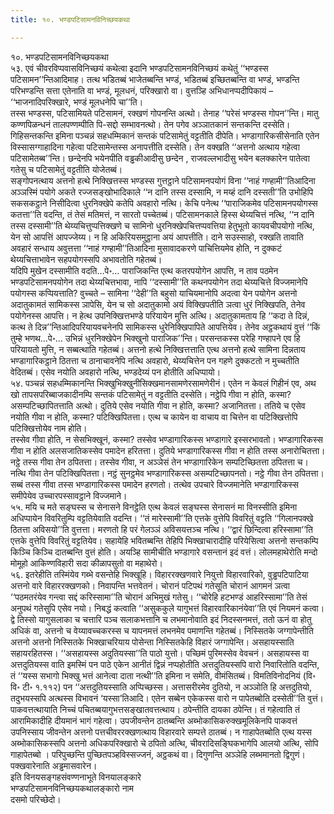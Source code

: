 ```yaml
---
title: १०. भण्डपटिसामनविनिच्छयकथा

---
```

१०. भण्डपटिसामनविनिच्छयकथा  
५३. एवं चीवरविप्पवासविनिच्छयं कथेत्वा इदानि भण्डपटिसामनविनिच्छयं कथेतुं ‘‘भण्डस्स पटिसामन’’न्तिआदिमाह। तत्थ भडितब्बं भाजेतब्बन्ति भण्डं, भडितब्बं इच्छितब्बन्ति वा भण्डं, भण्डन्ति परिभण्डन्ति सत्ता एतेनाति वा भण्डं, मूलधनं, परिक्खारो वा। वुत्तञ्हि अभिधानप्पदीपिकायं –  
‘‘भाजनादिपरिक्खारे, भण्डं मूलधनेपि चा’’ति।  
तस्स भण्डस्स, पटिसामियते पटिसामनं, रक्खणं गोपनन्ति अत्थो। तेनाह ‘‘परेसं भण्डस्स गोपन’’न्ति। मातु कण्णपिळन्धनं तालपण्णम्पीति पि-सद्दो सम्भावनत्थो। तेन पगेव अञ्ञातकानं सन्तकन्ति दस्सेति। गिहिसन्तकन्ति इमिना पञ्चन्नं सहधम्मिकानं सन्तकं पटिसामेतुं वट्टतीति दीपेति। भण्डागारिकसीसेनाति एतेन विस्सासग्गाहादिना गहेत्वा पटिसामेन्तस्स अनापत्तीति दस्सेति। तेन वक्खति ‘‘अत्तनो अत्थाय गहेत्वा पटिसामेतब्ब’’न्ति। छन्देनपि भयेनपीति वड्ढकीआदीसु छन्देन , राजवल्लभादीसु भयेन बलक्कारेन पातेत्वा गतेसु च पटिसामेतुं वट्टतीति योजेतब्बं।  
सङ्गोपनत्थाय अत्तनो हत्थे निक्खित्तस्स भण्डस्स गुत्तट्ठाने पटिसामनपयोगं विना ‘‘नाहं गण्हामी’’तिआदिना अञ्ञस्मिं पयोगे अकते रज्जसङ्खोभादिकाले ‘‘न दानि तस्स दस्सामि, न मय्हं दानि दस्सती’’ति उभोहिपि सकसकट्ठाने निसीदित्वा धुरनिक्खेपे कतेपि अवहारो नत्थि। केचि पनेत्थ ‘‘पाराजिकमेव पटिसामनपयोगस्स कतत्ता’’ति वदन्ति, तं तेसं मतिमत्तं, न सारतो पच्चेतब्बं। पटिसामनकाले हिस्स थेय्यचित्तं नत्थि, ‘‘न दानि तस्स दस्सामी’’ति थेय्यचित्तुप्पत्तिक्खणे च सामिनो धुरनिक्खेपचित्तप्पवत्तिया हेतुभूतो कायवचीपयोगो नत्थि, येन सो आपत्तिं आपज्जेय्य। न हि अकिरियसमुट्ठाना अयं आपत्तीति। दाने सउस्साहो, रक्खति तावाति अवहारं सन्धाय अवुत्तत्ता ‘‘नाहं गण्हामी’’तिआदिना मुसावादकरणे पाचित्तियमेव होति, न दुक्कटं थेय्यचित्ताभावेन सहपयोगस्सपि अभावतोति गहेतब्बं।  
यदिपि मुखेन दस्सामीति वदति…पे॰… पाराजिकन्ति एत्थ कतरपयोगेन आपत्ति, न ताव पठमेन भण्डपटिसामनपयोगेन तदा थेय्यचित्तभावा, नापि ‘‘दस्सामी’’ति कथनपयोगेन तदा थेय्यचित्ते विज्जमानेपि पयोगस्स कप्पियत्ताति? वुच्चते – सामिना ‘‘देही’’ति बहुसो याचियमानोपि अदत्वा येन पयोगेन अत्तनो अदातुकामतं सामिकस्स ञापेसि, येन च सो अदातुकामो अयं विक्खिपतीति ञत्वा धुरं निक्खिपति, तेनेव पयोगेनस्स आपत्ति। न हेत्थ उपनिक्खित्तभण्डे परियायेन मुत्ति अत्थि। अदातुकामताय हि ‘‘कदा ते दिन्नं, कत्थ ते दिन्न’’न्तिआदिपरियायवचनेनपि सामिकस्स धुरेनिक्खिपापिते आपत्तियेव। तेनेव अट्ठकथायं वुत्तं ‘‘किं तुम्हे भणथ…पे॰… उभिन्नं धुरनिक्खेपेन भिक्खुनो पाराजिक’’न्ति। परसन्तकस्स परेहि गण्हापने एव हि परियायतो मुत्ति, न सब्बत्थाति गहेतब्बं। अत्तनो हत्थे निक्खित्तत्ताति एत्थ अत्तनो हत्थे सामिना दिन्नताय भण्डागारिकट्ठाने ठितत्ता च ठानाचावनेपि नत्थि अवहारो, थेय्यचित्तेन पन गहणे दुक्कटतो न मुच्चतीति वेदितब्बं। एसेव नयोति अवहारो नत्थि, भण्डदेय्यं पन होतीति अधिप्पायो।  
५४. पञ्चन्नं सहधम्मिकानन्ति भिक्खुभिक्खुनीसिक्खमानसामणेरसामणेरीनं। एतेन न केवलं गिहीनं एव, अथ खो तापसपरिब्बाजकादीनम्पि सन्तकं पटिसामेतुं न वट्टतीति दस्सेति। नट्ठेपि गीवा न होति, कस्मा? असम्पटिच्छापितत्ताति अत्थो। दुतिये एसेव नयोति गीवा न होति, कस्मा? अजानितत्ता। ततिये च एसेव नयोति गीवा न होति, कस्मा? पटिक्खिपितत्ता। एत्थ च कायेन वा वाचाय वा चित्तेन वा पटिक्खित्तोपि पटिक्खित्तोयेव नाम होति।  
तस्सेव गीवा होति, न सेसभिक्खूनं, कस्मा? तस्सेव भण्डागारिकस्स भण्डागारे इस्सरभावतो। भण्डागारिकस्स गीवा न होति अलसजातिकस्सेव पमादेन हरितत्ता। दुतिये भण्डागारिकस्स गीवा न होति तस्स अनारोचितत्ता। नट्ठे तस्स गीवा तेन ठपितत्ता। तस्सेव गीवा, न अञ्ञेसं तेन भण्डागारिकेन सम्पटिच्छितत्ता ठपितत्ता च। नत्थि गीवा तेन पटिक्खिपितत्ता। नट्ठं सुनट्ठमेव भण्डागारिकस्स असम्पटिच्छापनतो। नट्ठे गीवा तेन ठपितत्ता। सब्बं तस्स गीवा तस्स भण्डागारिकस्स पमादेन हरणतो। तत्थेव उपचारे विज्जमानेति भण्डागारिकस्स समीपेयेव उच्चारपस्सावट्ठाने विज्जमाने।  
५५. मयि च मते सङ्घस्स च सेनासने विनट्ठेति एत्थ केवलं सङ्घस्स सेनासनं मा विनस्सीति इमिना अधिप्पायेन विवरितुम्पि वट्टतियेवाति वदन्ति। ‘‘तं मारेस्सामी’’ति एत्तके वुत्तेपि विवरितुं वट्टति ‘‘गिलानपक्खे ठितत्ता अविसयो’’ति वुत्तत्ता। मरणतो हि परं गेलञ्ञं अविसयत्तञ्च नत्थि। ‘‘द्वारं छिन्दित्वा हरिस्सामा’’ति एत्तके वुत्तेपि विवरितुं वट्टतियेव। सहायेहि भवितब्बन्ति तेहिपि भिक्खाचारादीहि परियेसित्वा अत्तनो सन्तकम्पि किञ्चि किञ्चि दातब्बन्ति वुत्तं होति। अयञ्हि सामीचीति भण्डागारे वसन्तानं इदं वत्तं। लोलमहाथेरोति मन्दो मोमूहो आकिण्णविहारी सदा कीळापसुतो वा महाथेरो।  
५६. इतरेहीति तस्मिंयेव गब्भे वसन्तेहि भिक्खूहि। विहाररक्खणवारे नियुत्तो विहारवारिको, वुड्ढपटिपाटिया अत्तनो वारे विहाररक्खणको। निवापन्ति भत्तवेतनं। चोरानं पटिपथं गतेसूति चोरानं आगमनं ञत्वा ‘‘पठमतरंयेव गन्त्वा सद्दं करिस्सामा’’ति चोरानं अभिमुखं गतेसु। ‘‘चोरेहि हटभण्डं आहरिस्सामा’’ति तेसं अनुपथं गतेसुपि एसेव नयो। निबद्धं कत्वाति ‘‘असुककुले यागुभत्तं विहारवारिकानंयेवा’’ति एवं नियमनं कत्वा। द्वे तिस्सो यागुसलाका च चत्तारि पञ्च सलाकभत्तानि च लभमानोवाति इदं निदस्सनमत्तं, ततो ऊनं वा होतु अधिकं वा, अत्तनो च वेय्यावच्चकरस्स च यापनमत्तं लभनमेव पमाणन्ति गहेतब्बं। निस्सितके जग्गापेन्तीति अत्तनो अत्तनो निस्सितके भिक्खाचरियाय पोसेन्ता निस्सितकेहि विहारं जग्गापेन्ति। असहायस्साति सहायरहितस्स। ‘‘असहायस्स अदुतियस्सा’’ति पाठो युत्तो। पच्छिमं पुरिमस्सेव वेवचनं। असहायस्स वा अत्तदुतियस्स वाति इमस्मिं पन पाठे एकेन आनीतं द्विन्नं नप्पहोतीति अत्तदुतियस्सपि वारो निवारितोति वदन्ति, तं ‘‘यस्स सभागो भिक्खु भत्तं आनेत्वा दाता नत्थी’’ति इमिना न समेति, वीमंसितब्बं। विमतिविनोदनियं (वि॰ वि॰ टी॰ १.११२) पन ‘‘अत्तदुतियस्साति अप्पिच्छस्स। अत्तासरीरमेव दुतियो, न अञ्ञोति हि अत्तदुतियो, तदुभयस्सपि अत्थस्स विभावनं ‘यस्सा’तिआदि। एतेन सब्बेन एकेकस्स वारो न पापेतब्बोति दस्सेती’’ति वुत्तं।  
पाकवत्तत्थायाति निच्चं पचितब्बयागुभत्तसङ्खातवत्तत्थाय। ठपेन्तीति दायका ठपेन्ति। तं गहेत्वाति तं आरामिकादीहि दीयमानं भागं गहेत्वा। उपजीवन्तेन ठातब्बन्ति अब्भोकासिकरुक्खमूलिकेनपि पाकवत्तं उपनिस्साय जीवन्तेन अत्तनो पत्तचीवररक्खणत्थाय विहारवारे सम्पत्ते ठातब्बं। न गाहापेतब्बोति एत्थ यस्स अब्भोकासिकस्सपि अत्तनो अधिकपरिक्खारो चे ठपितो अत्थि, चीवरादिसङ्घिकभागेपि आलयो अत्थि, सोपि गाहापेतब्बो । परिपुच्छन्ति पुच्छितपञ्हविस्सज्जनं, अट्ठकथं वा। दिगुणन्ति अञ्ञेहि लब्भमानतो द्विगुणं। पक्खवारेनाति अड्ढमासवारेन।  
इति विनयसङ्गहसंवण्णनाभूते विनयालङ्कारे  
भण्डपटिसामनविनिच्छयकथालङ्कारो नाम  
दसमो परिच्छेदो।  
